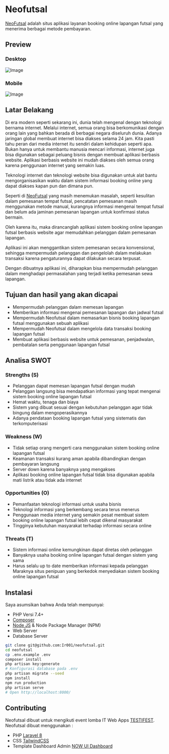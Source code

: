 # Neofutsal

[NeoFutsal](https://github.com/Ir001/neofutsal) adalah situs aplikasi layanan booking online lapangan futsal yang menerima berbagai metode pembayaran.

## Preview

### Desktop

![Image](https://github.com/Ir001/neofutsal/blob/main/Neo_Futsal_Desktop.png?raw=true)

### Mobile

![Image](https://github.com/Ir001/neofutsal/blob/main/Neo_Futsal_App.png?raw=true)

## Latar Belakang

Di era modern seperti sekarang ini, dunia telah mengenal dengan teknologi bernama internet. Melalui internet, semua orang bisa berkomunikasi dengan orang lain yang bahkan berada di berbagai negara diseluruh dunia. Adanya jaringan global membuat internet bisa diakses selama 24 jam. Kita pasti tahu peran dari media internet itu sendiri dalam kehidupan seperti apa. Bukan hanya untuk membantu manusia mencari informasi, internet juga bisa digunakan sebagai peluang bisnis dengan membuat aplikasi berbasis website. Aplikasi berbasis website ini mudah diakses oleh semua orang karena penggunaan internet yang semakin luas.

Teknologi internet dan teknologi website bisa digunakan untuk alat bantu mengorganisasikan waktu dalam sistem informasi booking online yang dapat diakses kapan pun dan dimana pun.

Seperti di [NeoFutsal](https://github.com/Ir001/neofutsal) yang masih menemukan masalah, seperti kesulitan dalam pemesanan tempat futsal, pencatatan pemesanan masih menggunakan metode manual, kurangnya informasi mengenai tempat futsal dan belum ada jaminan pemesanan lapangan untuk konfirmasi status bermain.

Oleh karena itu, maka dirancanglah aplikasi sistem booking online lapangan futsal berbasis website agar memudahkan pelanggan dalam pemesanan lapangan.

Aplikasi ini akan menggantikan sistem pemesanan secara konvensional, sehingga mempermudah pelanggan dan pengelolah dalam melakukan transaksi karena pengaturannya dapat dilakukan secara terpusat.

Dengan dibuatnya aplikasi ini, diharapkan bisa mempermudah pelanggan dalam menghadapi permasalahan yang terjadi ketika pemesanan sewa lapangan.

## Tujuan dan hasil yang akan dicapai

-   Mempermudah pelanggan dalam memesan lapangan
-   Memberikan informasi mengenai pemesanan lapangan dan jadwal futsal
-   Mempermudah Neofutsal dalam memasarkan bisnis booking lapangan futsal menggunakan sebuah aplikasi
-   Mempermudah Neofutsal dalam mengelola data transaksi booking lapangan futsal
-   Membuat aplikasi berbasis website untuk pemesanan, penjadwalan, pembatalan serta penggunaan lapangan futsal

## Analisa SWOT

### Strengths (S)

-   Pelanggan dapat memesan lapangan futsal dengan mudah
-   Pelanggan langsung bisa mendapatkan informasi yang tepat mengenai sistem booking online lapangan futsal
-   Hemat waktu, tenaga dan biaya
-   Sistem yang dibuat sesuai dengan kebutuhan pelanggan agar tidak bingung dalam mengoperasikannya
-   Adanya pendataan booking lapangan futsal yang sistematis dan terkomputerisasi

### Weakness (W)

-   Tidak setiap orang mengerti cara menggunakan sistem booking online lapangan futsal
-   Keamanan transaksi kurang aman apabila dibandingkan dengan pembayaran langsung
-   Server down karena banyaknya yang mengakses
-   Aplikasi booking online lapangan futsal tidak bisa digunakan apabila mati listrik atau tidak ada internet

### Opportunities (O)

-   Pemanfaatan teknologi informasi untuk usaha bisnis
-   Teknologi informasi yang berkembang secara terus menerus
-   Penggunaan media internet yang semakin pesat membuat sistem booking online lapangan futsal lebih cepat dikenal masyarakat
-   Tingginya kebutuhan masyarakat terhadap informasi secara online

### Threats (T)

-   Sistem informasi online kemungkinan dapat diretas oleh pelanggan
-   Banyaknya usaha booking online lapangan futsal dengan sistem yang sama
-   Harus selalu up to date memberikan informasi kepada pelanggan
    Maraknya situs penipuan yang berkedok menyediakan sistem booking online lapangan futsal

## Instalasi

Saya asumsikan bahwa Anda telah mempunyai:

-   PHP Versi 7.4+
-   [Composer](https://getcomposer.org/download/)
-   [Node JS](https://nodejs.org/en/download/) & Node Package Manager (NPM)
-   Web Server
-   Database Server

```bash
git clone git@github.com:Ir001/neofutsal.git
cd neofutsal
cp .env.example .env
composer install
php artisan key:generate
# Konfigurasi database pada .env
php artisan migrate --seed
npm install
npm run production
php artisan serve
# Open http://localhost:8000/
```

## Contributing

Neofutsal dibuat untuk mengikuti event lomba IT Web Apps [TESTIFEST](https://drive.google.com/file/d/1n1jJ6ORmboWOVU5YiMy61IVtr_xnn9EO/view).
Neofutsal dibuat menggunakan :

-   PHP [Laravel 8](https://laravel.com/docs/8.x/installation)
-   CSS [TailwindCSS](https://tailwindcss.com/docs/installation)
-   Template Dashboard Admin [NOW UI Dashboard](https://now-ui-dashboard-laravel.creative-tim.com/docs/getting-started/laravel-setup.html)
